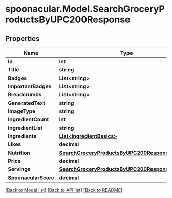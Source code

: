 # spoonacular.Model.SearchGroceryProductsByUPC200Response

## Properties

Name | Type | Description | Notes
------------ | ------------- | ------------- | -------------
**Id** | **int** |  | 
**Title** | **string** |  | 
**Badges** | **List&lt;string&gt;** |  | 
**ImportantBadges** | **List&lt;string&gt;** |  | 
**Breadcrumbs** | **List&lt;string&gt;** |  | 
**GeneratedText** | **string** |  | 
**ImageType** | **string** |  | 
**IngredientCount** | **int** |  | [optional] 
**IngredientList** | **string** |  | 
**Ingredients** | [**List&lt;IngredientBasics&gt;**](IngredientBasics.md) |  | 
**Likes** | **decimal** |  | 
**Nutrition** | [**SearchGroceryProductsByUPC200ResponseNutrition**](SearchGroceryProductsByUPC200ResponseNutrition.md) |  | 
**Price** | **decimal** |  | 
**Servings** | [**SearchGroceryProductsByUPC200ResponseServings**](SearchGroceryProductsByUPC200ResponseServings.md) |  | 
**SpoonacularScore** | **decimal** |  | 

[[Back to Model list]](../README.md#documentation-for-models) [[Back to API list]](../README.md#documentation-for-api-endpoints) [[Back to README]](../README.md)

